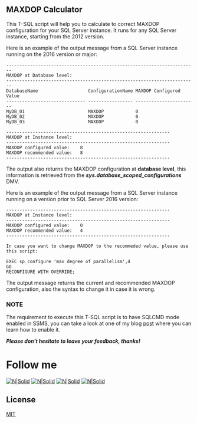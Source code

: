 ## MAXDOP Calculator
This T-SQL script will help you to calculate to correct MAXDOP configuration for your SQL Server instance.
It runs for any SQL Server instance, starting from the 2012 version.

Here is an example of the output message from a SQL Server instance running on the 2016 version or major:
~~~~
------------------------------------------------------------------------
MAXDOP at Database level:
------------------------------------------------------------------------
DatabaseName                   ConfigurationName MAXDOP Configured Value
------------------------------ ----------------- -----------------------
MyDB_01                        MAXDOP            0
MyDB_02                        MAXDOP            0
MyDB_03                        MAXDOP            0
 
--------------------------------------------------------------
MAXDOP at Instance level:
--------------------------------------------------------------
MAXDOP configured value: 	8                             
MAXDOP recommended value: 	8                             
--------------------------------------------------------------
~~~~
The output also returns the MAXDOP configuration at **database level**, this information is retrieved from the **_sys.database_scoped_configurations_** DMV.

Here is an example of the output message from a SQL Server instance running on a version prior to SQL Server 2016 version:
~~~~
--------------------------------------------------------------
MAXDOP at Instance level:
--------------------------------------------------------------
MAXDOP configured value: 	0                             
MAXDOP recommended value: 	4                             
--------------------------------------------------------------
 
In case you want to change MAXDOP to the recommeded value, please use this script:
 
EXEC sp_configure 'max degree of parallelism',4                             
GO
RECONFIGURE WITH OVERRIDE;
~~~~

The output message returns the current and recommended MAXDOP configuration, also the syntax to change it in case it is wrong.

### NOTE
The requirement to execute this T-SQL script is to have SQLCMD mode enabled in SSMS, you can take a look at one of my blog [post] where you can learn how to enable it.

**_Please don't hesitate to leave your feedback, thanks!_**

# Follow me
[![N|Solid](http://dbamastery.com/wp-content/uploads/2018/08/if_twitter_circle_color_107170.png)](https://twitter.com/dbamastery) [![N|Solid](http://dbamastery.com/wp-content/uploads/2018/08/if_github_circle_black_107161.png)](https://github.com/dbamaster) [![N|Solid](http://dbamastery.com/wp-content/uploads/2018/08/if_linkedin_circle_color_107178.png)](https://www.linkedin.com/in/croblesdba/) [![N|Solid](http://dbamastery.com/wp-content/uploads/2018/08/if_browser_1055104.png)](http://dbamastery.com/)

## License
[MIT](/LICENSE.md)

[post]: <http://dbamastery.com/tips/sqlcmd-mode-ssms/>
